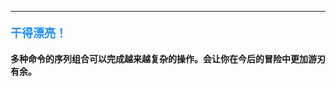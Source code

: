 ----------

#### <font color=#1E90FF size=4>**干得漂亮！**</font>



#### 多种命令的序列组合可以完成越来越复杂的操作。会让你在今后的冒险中更加游刃有余。